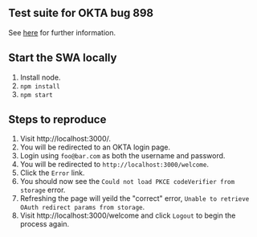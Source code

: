 ## Test suite for OKTA bug 898

See [here](https://github.com/okta/okta-oidc-js/issues/898) for further information.
## Start the SWA locally

1. Install node.
2. `npm install` 
3. `npm start`

## Steps to reproduce

1. Visit http://localhost:3000/.
2. You will be redirected to an OKTA login page.
3. Login using `foo@bar.com` as both the username and password.
4. You will be redirected to `http://localhost:3000/welcome`.
5. Click the `Error` link.
6. You should now see the `Could not load PKCE codeVerifier from storage` error.
7. Refreshing the page will yeild the "correct" error, `Unable to retrieve OAuth redirect params from storage`. 
8. Visit http://localhost:3000/welcome and click `Logout` to begin the process again.
